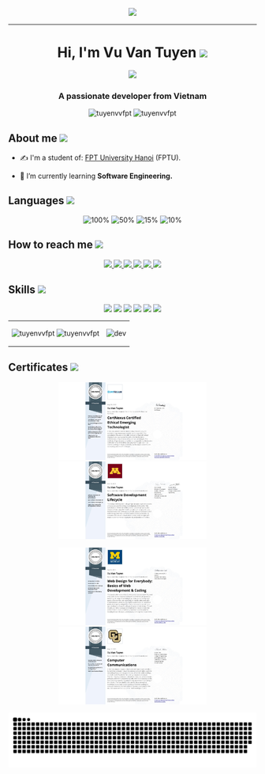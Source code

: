 <p align="center">
  <img src="https://github.com/thompsonemerson/thompsonemerson/raw/master/cover-thompson.png" height="200"/>
</p>
<hr>
<h1 align="center">Hi, I'm Vu Van Tuyen <img src="https://media.giphy.com/media/hvRJCLFzcasrR4ia7z/giphy.gif" width="35"></h1>
<p align="center"><img src="https://img.icons8.com/color/48/000000/vietnam-circular.png"/></p>
<h3 align="center">A passionate developer from Vietnam </h3>
<p align="center"> <img src="https://komarev.com/ghpvc/?username=tuyenvvfpt" alt="tuyenvvfpt" /> <img src="https://badges.pufler.dev/repos/tuyenvvfpt" alt="tuyenvvfpt" /> </p>
<h2>About me <img src="https://img.icons8.com/bubbles/48/000000/man-in-blue-jacket-information.png"/> </h2>

- ✍ I'm a student of: [FPT University Hanoi](https://hanoi.fpt.edu.vn/) (FPTU).

- 🌱 I’m currently learning **Software Engineering.**
<h2> Languages <img src="https://img.icons8.com/external-flaticons-flat-flat-icons/48/000000/external-languages-digital-nomading-relocation-flaticons-flat-flat-icons.png"/> </h2>
<p align="center">
  <img src="https://img.icons8.com/color/48/000000/vietnam.png" title="100%"/>
  <img src="https://img.icons8.com/color/48/000000/great-britain.png" title="50%"/>
  <img src="https://img.icons8.com/color/48/000000/japan.png" title = "15%"/>
  <img src="https://img.icons8.com/color/48/000000/south-korea.png" title ="10%"/>
          </p>

<h2> How to reach me <img src="https://img.icons8.com/bubbles/48/000000/contact-card.png"/> </h2>

<p align="center">
  <a href="https://www.linkedin.com/in/vu-tuyen-00186a221/" target="_blank">
    <img src="https://img.icons8.com/fluent/48/000000/linkedin.png"/>
  </a>
  <a href="https://www.facebook.com/tuyenko.luyenthuyen/" alt="Facebook">
    <img src="https://img.icons8.com/fluent/48/000000/facebook-new.png" target="_blank" />
  </a> 
  <a href="https://www.instagram.com/_tuyenvudzvcl_/" alt="Instagram">
     <img src="https://img.icons8.com/fluency/48/ffffff/instagram-new.png" target="_blank" />
  </a> 
  <a href="https://github.com/Tuyenvvfpt" alt="Github">
    <img src="https://img.icons8.com/fluent/48/000000/github.png"/>
  </a> 
  <a href="https://www.youtube.com/channel/UCrIYeV633nBvjQysF-NmnPA" alt="Youtube channel" target="_blank" >
    <img src="https://img.icons8.com/fluent/48/000000/youtube-play.png"/>
  </a>
  <a href="mailto:tuyenvvhe151078@fpt.edu.vn" alt="Email">
    <img src="https://img.icons8.com/fluent/48/000000/mailing.png"/>
  </a>
</p>

<h2> Skills <img src="https://img.icons8.com/external-flaticons-flat-flat-icons/48/000000/external-skills-resume-flaticons-flat-flat-icons-6.png"/></h2> 
<p align="center">
  <img src="https://img.icons8.com/color/48/ffffff/c-programming.png"/>
  <img src="https://img.icons8.com/color/48/000000/visual-studio-code-2019.png"/>
    <img src="https://img.icons8.com/color/48/000000/mysql-logo.png"/>
  <img src="https://img.icons8.com/color/48/000000/github-2.png"/>
  <img src="https://img.icons8.com/color/48/000000/visual-studio-2019.png"/>
<img src="https://img.icons8.com/windows/48/ffffff/netbeans.png"/>
</p>

<table style="width:100%;">
  <tr>
    <td>
      <img src="https://github-readme-stats.vercel.app/api/top-langs/?username=tuyenvvfpt&bg_color=FFFFFF00&text_color=179fa3&layout=compact&hide=CSS&langs_count=10&custom_title=Top%20languages%20used%20" alt="tuyenvvfpt" width="100%"/>
      <img src="https://github-readme-stats.vercel.app/api?username=tuyenvvfpt&bg_color=FFFFFF00&text_color=179fa3&show_icons=true&count_private=true&include_all_commits=true&custom_title=Works%20on%20Github%20" alt="tuyenvvfpt" width="100%"/>
    </td>
    <td>
      <p align="center"> 
        <img src="https://cdn.dribbble.com/users/1059583/screenshots/4171367/coding-freak.gif" alt="dev" width="100%"/>
      </p>
    </td>
  </tr>
</table>

<h2> Certificates <img src="https://img.icons8.com/external-flaticons-flat-flat-icons/48/000000/external-certificate-online-education-flaticons-flat-flat-icons.png"/> </h2> 

<p align="center">
  <a href="https://coursera.org/share/884df49d57d6c5b763c3d9d3df476665">
    <img alt="CertNexus Certified Ethical Emerging Technologist" title="CertNexus Certified Ethical Emerging Technologist" src="certificates/4.jpeg" width="300px" />
   </a>

  <a href="https://coursera.org/share/1ad7062132f5ef8267d3adcd4273abc4">
    <img alt="Software Development Lifecycle" title="Software Development Lifecycle" src="certificates/3.jpeg" width="300px" />
  </a>
</p>

<p align="center">
  <a href="https://coursera.org/share/5fd2c08b86c5569c243e641f7bfcf681">
    <img alt="Web Design for Everybody: Basics of Web Development & Coding" title="Web Design for Everybody: Basics of Web Development & Coding" src="certificates/2.jpeg" width="300px" />
  </a>
  <a href="https://coursera.org/share/5597fc94bdc787cd879580beca565418">
    <img alt="Computer Communications" title="Computer Communications" src="certificates/1.jpeg" width="300px" />
  </a>
</p>

<p align="center">
  <img  src="https://raw.githubusercontent.com/Elanza-48/Elanza-48/main/resources/img/github-contribution-grid-snake.svg"
    alt="example" />
</p>
